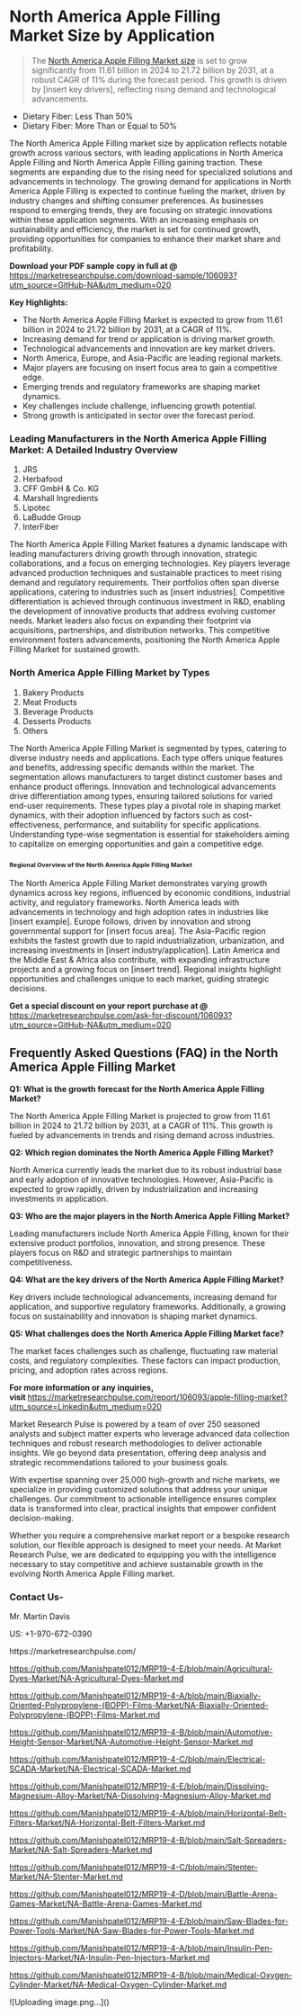 <h1>North America Apple Filling Market&nbsp;Size by Application</h1><blockquote><p>The <a href="https://marketresearchpulse.com/download-sample/106093?utm_source=GitHub-NA&amp;utm_medium=020">North America Apple Filling Market size</a> is set to grow significantly from 11.61 billion in 2024 to 21.72 billion by 2031, at a robust CAGR of 11% during the forecast period. This growth is driven by [insert key drivers], reflecting rising demand and technological advancements.</p></blockquote><ul><li>Dietary Fiber: Less Than 50%<li> Dietary Fiber: More Than or Equal to 50%</li></ul><p>The North America Apple Filling market size by application reflects notable growth across various sectors, with leading applications in North America Apple Filling and North America Apple Filling gaining traction. These segments are expanding due to the rising need for specialized solutions and advancements in technology. The growing demand for applications in North America Apple Filling is expected to continue fueling the market, driven by industry changes and shifting consumer preferences. As businesses respond to emerging trends, they are focusing on strategic innovations within these application segments. With an increasing emphasis on sustainability and efficiency, the market is set for continued growth, providing opportunities for companies to enhance their market share and profitability.</p><p><strong>Download your PDF sample copy in full at @ </strong><a href="https://marketresearchpulse.com/download-sample/106093?utm_source=GitHub-NA&amp;utm_medium=020">https://marketresearchpulse.com/download-sample/106093?utm_source=GitHub-NA&amp;utm_medium=020</a></p><p><strong>Key Highlights: </strong></p><ul><li>The North America Apple Filling Market is expected to grow from 11.61 billion in 2024 to 21.72 billion by 2031, at a CAGR of 11%.</li><li>Increasing demand for trend or application is driving market growth.</li><li>Technological advancements and innovation are key market drivers.</li><li>North America, Europe, and Asia-Pacific are leading regional markets.</li><li>Major players are focusing on insert focus area to gain a competitive edge.</li><li>Emerging trends and regulatory frameworks are shaping market dynamics.</li><li>Key challenges include challenge, influencing growth potential.</li><li>Strong growth is anticipated in sector over the forecast period.</li></ul><h3>Leading Manufacturers in the North America Apple Filling Market: A Detailed Industry Overview</h3><ol><li>JRS</li><li>Herbafood</li><li>CFF GmbH & Co. KG</li><li>Marshall Ingredients</li><li>Lipotec</li><li>LaBudde Group</li><li>InterFiber</li></ol><div class="flex max-w-full flex-col flex-grow"><div class="min-h-8 text-message flex w-full flex-col items-end gap-2 whitespace-normal break-words [.text-message+&amp;]:mt-5" dir="auto" data-message-author-role="assistant" data-message-id="fd8432e4-4910-450d-b182-61b7bfb0a01f" data-message-model-slug="gpt-4o"><div class="flex w-full flex-col gap-1 empty:hidden first:pt-[3px]"><div class="markdown prose w-full break-words dark:prose-invert light"><p>The North America Apple Filling Market features a dynamic landscape with leading manufacturers driving growth through innovation, strategic collaborations, and a focus on emerging technologies. Key players leverage advanced production techniques and sustainable practices to meet rising demand and regulatory requirements. Their portfolios often span diverse applications, catering to industries such as [insert industries]. Competitive differentiation is achieved through continuous investment in R&amp;D, enabling the development of innovative products that address evolving customer needs. Market leaders also focus on expanding their footprint via acquisitions, partnerships, and distribution networks. This competitive environment fosters advancements, positioning the North America Apple Filling Market for sustained growth.</p></div></div></div></div><h3>North America Apple Filling Market by Types</h3><ol><li>Bakery Products<li> Meat Products<li> Beverage Products<li> Desserts Products<li> Others</li></ol><div class="flex max-w-full flex-col flex-grow"><div class="min-h-8 text-message flex w-full flex-col items-end gap-2 whitespace-normal break-words [.text-message+&amp;]:mt-5" dir="auto" data-message-author-role="assistant" data-message-id="084470be-0bb7-4664-bddf-5156b4f41249" data-message-model-slug="gpt-4o-mini"><div class="flex w-full flex-col gap-1 empty:hidden first:pt-[3px]"><div class="markdown prose w-full break-words dark:prose-invert light"><p>The North America Apple Filling Market is segmented by types, catering to diverse industry needs and applications. Each type offers unique features and benefits, addressing specific demands within the market. The segmentation allows manufacturers to target distinct customer bases and enhance product offerings. Innovation and technological advancements drive differentiation among types, ensuring tailored solutions for varied end-user requirements. These types play a pivotal role in shaping market dynamics, with their adoption influenced by factors such as cost-effectiveness, performance, and suitability for specific applications. Understanding type-wise segmentation is essential for stakeholders aiming to capitalize on emerging opportunities and gain a competitive edge.</p></div></div></div></div><h3><span style="font-size: 11px;">Regional Overview of the North America Apple Filling Market</span></h3><div class="flex max-w-full flex-col flex-grow"><div class="min-h-8 text-message flex w-full flex-col items-end gap-2 whitespace-normal break-words [.text-message+&amp;]:mt-5" dir="auto" data-message-author-role="assistant" data-message-id="e9038762-ce64-4e30-91c9-9bd413514231" data-message-model-slug="gpt-4o-mini"><div class="flex w-full flex-col gap-1 empty:hidden first:pt-[3px]"><div class="markdown prose w-full break-words dark:prose-invert light"><p>The North America Apple Filling Market demonstrates varying growth dynamics across key regions, influenced by economic conditions, industrial activity, and regulatory frameworks. North America leads with advancements in technology and high adoption rates in industries like [insert example]. Europe follows, driven by innovation and strong governmental support for [insert focus area]. The Asia-Pacific region exhibits the fastest growth due to rapid industrialization, urbanization, and increasing investments in [insert industry/application]. Latin America and the Middle East &amp; Africa also contribute, with expanding infrastructure projects and a growing focus on [insert trend]. Regional insights highlight opportunities and challenges unique to each market, guiding strategic decisions.</p></div></div></div></div><p><strong>Get a special discount on your report purchase at @ </strong><a href="https://marketresearchpulse.com/ask-for-discount/106093?utm_source=GitHub-NA&amp;utm_medium=020">https://marketresearchpulse.com/ask-for-discount/106093?utm_source=GitHub-NA&amp;utm_medium=020</a></p><h2>Frequently Asked Questions (FAQ) in the North America Apple Filling Market</h2><p><strong>Q1: What is the growth forecast for the North America Apple Filling Market?</strong></p><p>The North America Apple Filling Market is projected to grow from 11.61 billion in 2024 to 21.72 billion by 2031, at a CAGR of 11%. This growth is fueled by advancements in trends and rising demand across industries.</p><p><strong>Q2: Which region dominates the North America Apple Filling Market?</strong></p><p>North America currently leads the market due to its robust industrial base and early adoption of innovative technologies. However, Asia-Pacific is expected to grow rapidly, driven by industrialization and increasing investments in application.</p><p><strong>Q3: Who are the major players in the North America Apple Filling Market?</strong></p><p>Leading manufacturers include North America Apple Filling, known for their extensive product portfolios, innovation, and strong presence. These players focus on R&amp;D and strategic partnerships to maintain competitiveness.</p><p><strong>Q4: What are the key drivers of the North America Apple Filling Market?</strong></p><p>Key drivers include technological advancements, increasing demand for application, and supportive regulatory frameworks. Additionally, a growing focus on sustainability and innovation is shaping market dynamics.</p><p><strong>Q5: What challenges does the North America Apple Filling Market face?</strong></p><p>The market faces challenges such as challenge, fluctuating raw material costs, and regulatory complexities. These factors can impact production, pricing, and adoption rates across regions.</p><p><strong>For more information or any inquiries, visit&nbsp;</strong><a href="https://marketresearchpulse.com/report/106093/apple-filling-market?utm_source=Linkedin&utm_medium=020">https://marketresearchpulse.com/report/106093/apple-filling-market?utm_source=Linkedin&utm_medium=020</a></p><p>Market Research Pulse is powered by a team of over 250 seasoned analysts and subject matter experts who leverage advanced data collection techniques and robust research methodologies to deliver actionable insights. We go beyond data presentation, offering deep analysis and strategic recommendations tailored to your business goals.</p><p>With expertise spanning over 25,000 high-growth and niche markets, we specialize in providing customized solutions that address your unique challenges. Our commitment to actionable intelligence ensures complex data is transformed into clear, practical insights that empower confident decision-making.</p><p>Whether you require a comprehensive market report or a bespoke research solution, our flexible approach is designed to meet your needs. At Market Research Pulse, we are dedicated to equipping you with the intelligence necessary to stay competitive and achieve sustainable growth in the evolving North America Apple Filling market.</p><h3><strong>Contact Us-</strong></h3><p>Mr. Martin Davis</p><p>US: +1-970-672-0390</p><p>https://marketresearchpulse.com/</p><p><a href="https://github.com/Manishpatel012/MRP19-4-E/blob/main/Agricultural-Dyes-Market/NA-Agricultural-Dyes-Market.md">https://github.com/Manishpatel012/MRP19-4-E/blob/main/Agricultural-Dyes-Market/NA-Agricultural-Dyes-Market.md</a></p><p><a href="https://github.com/Manishpatel012/MRP19-4-A/blob/main/Biaxially-Oriented-Polypropylene-(BOPP)-Films-Market/NA-Biaxially-Oriented-Polypropylene-(BOPP)-Films-Market.md">https://github.com/Manishpatel012/MRP19-4-A/blob/main/Biaxially-Oriented-Polypropylene-(BOPP)-Films-Market/NA-Biaxially-Oriented-Polypropylene-(BOPP)-Films-Market.md</a></p><p><a href="https://github.com/Manishpatel012/MRP19-4-B/blob/main/Automotive-Height-Sensor-Market/NA-Automotive-Height-Sensor-Market.md">https://github.com/Manishpatel012/MRP19-4-B/blob/main/Automotive-Height-Sensor-Market/NA-Automotive-Height-Sensor-Market.md</a></p><p><a href="https://github.com/Manishpatel012/MRP19-4-C/blob/main/Electrical-SCADA-Market/NA-Electrical-SCADA-Market.md">https://github.com/Manishpatel012/MRP19-4-C/blob/main/Electrical-SCADA-Market/NA-Electrical-SCADA-Market.md</a></p><p><a href="https://github.com/Manishpatel012/MRP19-4-E/blob/main/Dissolving-Magnesium-Alloy-Market/NA-Dissolving-Magnesium-Alloy-Market.md">https://github.com/Manishpatel012/MRP19-4-E/blob/main/Dissolving-Magnesium-Alloy-Market/NA-Dissolving-Magnesium-Alloy-Market.md</a></p><p><a href="https://github.com/Manishpatel012/MRP19-4-A/blob/main/Horizontal-Belt-Filters-Market/NA-Horizontal-Belt-Filters-Market.md">https://github.com/Manishpatel012/MRP19-4-A/blob/main/Horizontal-Belt-Filters-Market/NA-Horizontal-Belt-Filters-Market.md</a></p><p><a href="https://github.com/Manishpatel012/MRP19-4-B/blob/main/Salt-Spreaders-Market/NA-Salt-Spreaders-Market.md">https://github.com/Manishpatel012/MRP19-4-B/blob/main/Salt-Spreaders-Market/NA-Salt-Spreaders-Market.md</a></p><p><a href="https://github.com/Manishpatel012/MRP19-4-C/blob/main/Stenter-Market/NA-Stenter-Market.md">https://github.com/Manishpatel012/MRP19-4-C/blob/main/Stenter-Market/NA-Stenter-Market.md</a></p><p><a href="https://github.com/Manishpatel012/MRP19-4-D/blob/main/Battle-Arena-Games-Market/NA-Battle-Arena-Games-Market.md">https://github.com/Manishpatel012/MRP19-4-D/blob/main/Battle-Arena-Games-Market/NA-Battle-Arena-Games-Market.md</a></p><p><a href="https://github.com/Manishpatel012/MRP19-4-E/blob/main/Saw-Blades-for-Power-Tools-Market/NA-Saw-Blades-for-Power-Tools-Market.md">https://github.com/Manishpatel012/MRP19-4-E/blob/main/Saw-Blades-for-Power-Tools-Market/NA-Saw-Blades-for-Power-Tools-Market.md</a></p><p><a href="https://github.com/Manishpatel012/MRP19-4-A/blob/main/Insulin-Pen-Injectors-Market/NA-Insulin-Pen-Injectors-Market.md">https://github.com/Manishpatel012/MRP19-4-A/blob/main/Insulin-Pen-Injectors-Market/NA-Insulin-Pen-Injectors-Market.md</a></p><p><a href="https://github.com/Manishpatel012/MRP19-4-B/blob/main/Medical-Oxygen-Cylinder-Market/NA-Medical-Oxygen-Cylinder-Market.md">https://github.com/Manishpatel012/MRP19-4-B/blob/main/Medical-Oxygen-Cylinder-Market/NA-Medical-Oxygen-Cylinder-Market.md</a></p>
![Uploading image.png…]()
